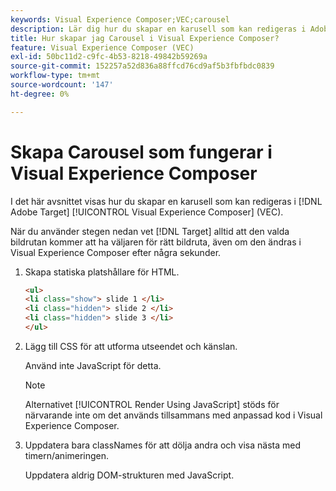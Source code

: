 ```yaml
---
keywords: Visual Experience Composer;VEC;carousel
description: Lär dig hur du skapar en karusell som kan redigeras i Adobe [!DNL Target] Visual Experience Composer (VEC).
title: Hur skapar jag Carousel i Visual Experience Composer?
feature: Visual Experience Composer (VEC)
exl-id: 50bc11d2-c9fc-4b53-8218-49842b59269a
source-git-commit: 152257a52d836a88ffcd76cd9af5b3fbfbdc0839
workflow-type: tm+mt
source-wordcount: '147'
ht-degree: 0%

---
```


# Skapa Carousel som fungerar i Visual Experience Composer

I det här avsnittet visas hur du skapar en karusell som kan redigeras i [!DNL Adobe Target] [!UICONTROL Visual Experience Composer] (VEC).

När du använder stegen nedan vet [!DNL Target] alltid att den valda bildrutan kommer att ha väljaren för rätt bildruta, även om den ändras i Visual Experience Composer efter några sekunder.

1. Skapa statiska platshållare för HTML.

   ```html
   <ul>
   <li class="show"> slide 1 </li>
   <li class="hidden"> slide 2 </li>
   <li class="hidden"> slide 3 </li>
   </ul>
   ```

1. Lägg till CSS för att utforma utseendet och känslan.

   Använd inte JavaScript för detta.

   >[!NOTE]
   >
   >Alternativet [!UICONTROL Render Using JavaScript] stöds för närvarande inte om det används tillsammans med anpassad kod i Visual Experience Composer.

1. Uppdatera bara classNames för att dölja andra och visa nästa med timern/animeringen.

   Uppdatera aldrig DOM-strukturen med JavaScript.
